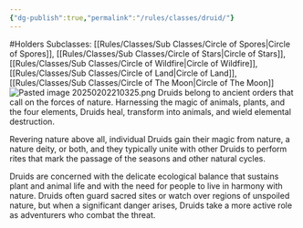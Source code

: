 ```yaml
---
{"dg-publish":true,"permalink":"/rules/classes/druid/"}
---
```


#Holders
Subclasses: [[Rules/Classes/Sub Classes/Circle of Spores\|Circle of Spores]], [[Rules/Classes/Sub Classes/Circle of Stars\|Circle of Stars]], [[Rules/Classes/Sub Classes/Circle of Wildfire\|Circle of Wildfire]], [[Rules/Classes/Sub Classes/Circle of Land\|Circle of Land]], [[Rules/Classes/Sub Classes/Circle of The Moon\|Circle of The Moon]]
![Pasted image 20250202210325.png](/img/user/Images/Pasted%20image%2020250202210325.png)
Druids belong to ancient orders that call on the forces of nature. Harnessing the magic of animals, plants, and the four elements, Druids heal, transform into animals, and wield elemental destruction.

Revering nature above all, individual Druids gain their magic from nature, a nature deity, or both, and they typically unite with other Druids to perform rites that mark the passage of the seasons and other natural cycles.

Druids are concerned with the delicate ecological balance that sustains plant and animal life and with the need for people to live in harmony with nature. Druids often guard sacred sites or watch over regions of unspoiled nature, but when a significant danger arises, Druids take a more active role as adventurers who combat the threat.

